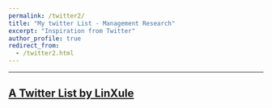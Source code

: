 ```yaml
---
permalink: /twitter2/
title: "My twitter List - Management Research"
excerpt: "Inspiration from Twitter"
author_profile: true
redirect_from:
  - /twitter2.html
---
```

------
<a class="twitter-timeline" href="https://twitter.com/LinXule/lists/daos-crypto-research?ref_src=twsrc%5Etfw">A Twitter List by LinXule</a> <script async src="https://platform.twitter.com/widgets.js" charset="utf-8"></script> 
------
